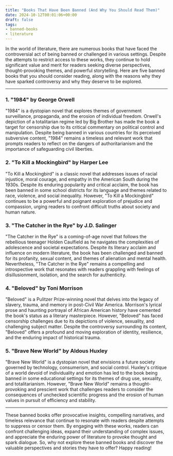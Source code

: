 ```yaml
---
title: "Books That Have Been Banned (And Why You Should Read Them)"
date: 2024-10-12T00:01:06+00:00
draft: false
tags: 
- banned-books
- literature
---
```


In the world of literature, there are numerous books that have faced the controversial act of being banned or challenged in various settings. Despite the attempts to restrict access to these works, they continue to hold significant value and merit for readers seeking diverse perspectives, thought-provoking themes, and powerful storytelling. Here are five banned books that you should consider reading, along with the reasons why they have sparked controversy and why they deserve to be explored.

---

### 1. "1984" by George Orwell

"1984" is a dystopian novel that explores themes of government surveillance, propaganda, and the erosion of individual freedom. Orwell's depiction of a totalitarian regime led by Big Brother has made the book a target for censorship due to its critical commentary on political control and manipulation. Despite being banned in various countries for its perceived subversive content, "1984" remains a timeless and relevant work that prompts readers to reflect on the dangers of authoritarianism and the importance of safeguarding civil liberties.

### 2. "To Kill a Mockingbird" by Harper Lee

"To Kill a Mockingbird" is a classic novel that addresses issues of racial injustice, moral courage, and empathy in the American South during the 1930s. Despite its enduring popularity and critical acclaim, the book has been banned in some school districts for its language and themes related to race, violence, and social inequality. However, "To Kill a Mockingbird" continues to be a powerful and poignant exploration of prejudice and compassion, urging readers to confront difficult truths about society and human nature.

### 3. "The Catcher in the Rye" by J.D. Salinger

"The Catcher in the Rye" is a coming-of-age novel that follows the rebellious teenager Holden Caulfield as he navigates the complexities of adolescence and societal expectations. Despite its literary acclaim and influence on modern literature, the book has been challenged and banned for its profanity, sexual content, and themes of alienation and mental health. Nevertheless, "The Catcher in the Rye" remains a compelling and introspective work that resonates with readers grappling with feelings of disillusionment, isolation, and the search for authenticity.

### 4. "Beloved" by Toni Morrison

"Beloved" is a Pulitzer Prize-winning novel that delves into the legacy of slavery, trauma, and memory in post-Civil War America. Morrison's lyrical prose and haunting portrayal of African American history have cemented the book's status as a literary masterpiece. However, "Beloved" has faced censorship challenges due to its depictions of violence, sexuality, and challenging subject matter. Despite the controversy surrounding its content, "Beloved" offers a profound and moving exploration of identity, resilience, and the enduring impact of historical trauma.

### 5. "Brave New World" by Aldous Huxley

"Brave New World" is a dystopian novel that envisions a future society governed by technology, consumerism, and social control. Huxley's critique of a world devoid of individuality and emotion has led to the book being banned in some educational settings for its themes of drug use, sexuality, and totalitarianism. However, "Brave New World" remains a thought-provoking and prescient work that challenges readers to consider the consequences of unchecked scientific progress and the erosion of human values in pursuit of efficiency and stability.

---

These banned books offer provocative insights, compelling narratives, and timeless relevance that continue to resonate with readers despite attempts to suppress or censor them. By engaging with these works, readers can confront challenging ideas, expand their understanding of complex issues, and appreciate the enduring power of literature to provoke thought and spark dialogue. So, why not explore these banned books and discover the valuable perspectives and stories they have to offer? Happy reading!